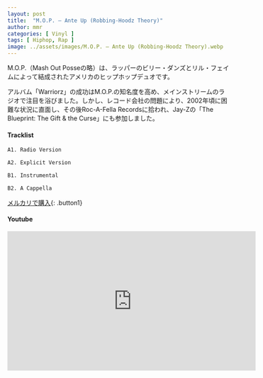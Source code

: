 ```yaml
---
layout: post
title:  "M.O.P. – Ante Up (Robbing-Hoodz Theory)"
author: mmr
categories: [ Vinyl ]
tags: [ Hiphop, Rap ]
image: ../assets/images/M.O.P. – Ante Up (Robbing-Hoodz Theory).webp
---
```


M.O.P.（Mash Out Posseの略）は、ラッパーのビリー・ダンズとリル・フェイムによって結成されたアメリカのヒップホップデュオです。

アルバム「Warriorz」の成功はM.O.P.の知名度を高め、メインストリームのラジオで注目を浴びました。しかし、レコード会社の問題により、2002年頃に困難な状況に直面し、その後Roc-A-Fella Recordsに拾われ、Jay-Zの「The Blueprint: The Gift & the Curse」にも参加しました。

#### Tracklist
```md
A1. Radio Version

A2. Explicit Version

B1. Instrumental

B2. A Cappella
```

[メルカリで購入](https://jp.mercari.com/item/m69310069252?afid=6142608987){: .button1}

#### Youtube
<iframe width="560" height="315" src="https://www.youtube.com/embed/jqPxJp5OJW0?si=XD04x1AXsywr19YC" title="YouTube video player" frameborder="0" allow="accelerometer; autoplay; clipboard-write; encrypted-media; gyroscope; picture-in-picture; web-share" referrerpolicy="strict-origin-when-cross-origin" allowfullscreen></iframe>